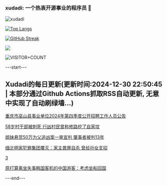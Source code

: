 ### xudadi: 一个热衷开源事业的程序员 👋

![xudadi](https://github-readme-stats-git-masterorgs-github-readme-stats-team.vercel.app/api?username=xudadi)

[![Top Langs](https://github-readme-stats.vercel.app/api/top-langs/?username=xudadi)](https://github.com/anuraghazra/github-readme-stats)

[![GitHub Streak](https://streak-stats.demolab.com?user=xudadi&locale=zh_Hans)](https://git.io/streak-stats)

![](https://raw.githubusercontent.com/xudadi/xudadi/main/assets/github-contribution-grid-snake.svg)

![VISITOR+COUNT](https://komarev.com/ghpvc/?username=xudadi&label=VISITOR+COUNT)


---start---

## Xudadi的每日更新(更新时间:2024-12-30 22:50:45 | 本部分通过Github Actions抓取RSS自动更新, 无意中实现了自动刷绿墙...)

[重庆市巫山县事业单位2024年第四季度公开招聘工作人员公告](https://www.gongkaoleida.com/article/2249858)

[58岁村干部被刺死 行凶村民曾称修路挖了自家坟](https://m.163.com/news/article/JKLNMLLP053469M5.html)

[姐妹悬赏50万为父追凶案一审宣判 肇事者被判13年](https://m.163.com/news/article/JKLLADU70001899N.html)

[缅北明家犯罪集团覆灭：家主畏罪自杀 曾给孙女支招](https://m.163.com/news/article/JKLLAE7O053469LG.html)

[3](https://m.163.com/touch/news/sub/domestic)

[原打算乘坐失事韩国客机的中国游客：考虑坐船回国](https://m.163.com/news/article/JKJB6DIT0514D3UH.html)

---end---
